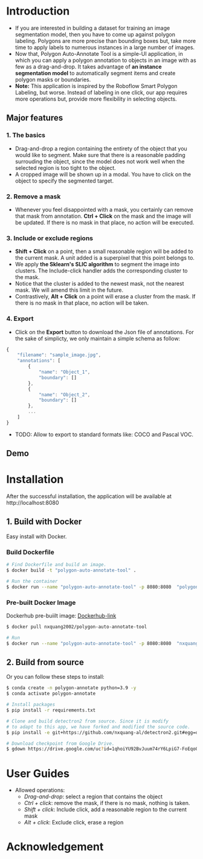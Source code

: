 # Introduction
- If you are interested in building a dataset for training an image segmentation model, then you have to come up against polygon labeling. Polygons are more precise than bounding boxes but, take more time to apply labels to numerous instances in a large number of images.
- Now that, Polygon Auto-Annotate Tool is a simple-UI application, in which you can apply a polygon annotation to objects in an image with as few as a drag-and-drop. It takes advantage of **an instance segmentation model** to automatically segment items and create polygon masks or boundaries.
- **Note:** This application is inspired by the Roboflow Smart Polygon Labeling, but worse. Instead of labeling in one click, our app requires more operations but, provide more flexibility in selecting objects.

## Major features
### 1. The basics
- Drag-and-drop a region containing the entirety of the object that you would like to segment. Make sure that there is a reasonable padding surrouding the object, since the model does not work well when the selected region is too tight to the object.
- A cropped image will be shown up in a modal. You have to click on the object to specify the segmented target.

### 2. Remove a mask
- Whenever you feel disappointed with a mask, you certainly can remove that mask from annotation. **Ctrl + Click** on the mask and the image will be updated. If there is no mask in that place, no action will be executed.

### 3. Include or exclude regions
- **Shift + Click** on a point, then a small reasonable region will be added to the current mask. A unit added is a superpixel that this point belongs to.
- We apply **the Sklearn's SLIC algorithm** to segment the image into clusters. The Include-click handler adds the corresponding cluster to the mask.
- Notice that the cluster is added to the newest mask, not the nearest mask. We will amend this limit in the future.
- Contrastively, **Alt + Click** on a point will erase a cluster from the mask. If there is no mask in that place, no action will be taken.

### 4. Export
- Click on the **Export** button to download the Json file of annotations. For the sake of simplicty, we only maintain a simple schema as follow:
```javascript
{
    "filename": "sample_image.jpg",
    "annotations": [
        {
            "name": "Object_1",
            "boundary": []
        },
        {
            "name": "Object_2",
            "boundary": []
        },
        ...
    ]
}
```
- TODO: Allow to export to standard formats like: COCO and Pascal VOC.

## Demo

# Installation
After the successful installation, the application will be available at http://localhost:8080
## 1. Build with Docker

Easy install with Docker.
### Build Dockerfile
```bash
# Find Dockerfile and build an image.
$ docker build -t "polygon-auto-annotate-tool" .

# Run the container
$ docker run --name "polygon-auto-annotate-tool" -p 8080:8080  "polygon-auto-annotate-tool"
```

### Pre-built Docker Image
Dockerhub pre-buiilt image: [Dockerhub-link](https://hub.docker.com/r/nxquang2002/polygon-auto-annotate-tool)
```bash
$ docker pull nxquang2002/polygon-auto-annotate-tool

# Run
$ docker run --name "polygon-auto-annotate-tool" -p 8080:8080  "nxquang2002/polygon-auto-annotate-tool"
```

## 2. Build from source
Or you can follow these steps to install:

```bash
$ conda create -n polygon-annotate python=3.9 -y
$ conda activate polygon-annotate

# Install packages
$ pip install -r requirements.txt

# Clone and build detectron2 from source. Since it is modify 
# to adapt to this app, we have forked and modified the source code.
$ pip install -e git+https://github.com/nxquang-al/detectron2.git#egg=detectron2

# Download checkpoint from Google Drive.
$ gdown https://drive.google.com/uc?id=1qhoiYU92BvJuum74rY6LpiG7-FoEqoO9 -O ./models/
```

# User Guides
- Allowed operations:
    - *Drag-and-drop*: select a region that contains the object
    - *Ctrl + click*: remove the mask, if there is no mask, nothing is taken.
    - *Shift + click*: Include click, add a reasonable region to the current mask
    - *Alt + click*: Exclude click, erase a region 

# Acknowledgement